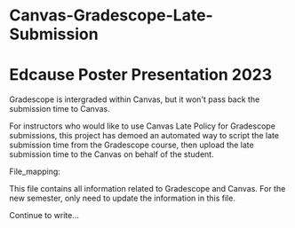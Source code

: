 # Canvas-Gradescope-Late-Submission
# Edcause Poster Presentation 2023

Gradescope is intergraded within Canvas, but it won't pass back the submission time to Canvas. 

For instructors who would like to use Canvas Late Policy for Gradescope submissions, this project has demoed an automated way to script the late submission time from the Gradescope course, then upload the late submission time to the Canvas on behalf of the student. 


File_mapping: 


This file contains all information related to Gradescope and Canvas. For the new semester, only need to update the information in this file. 



Continue to write...



